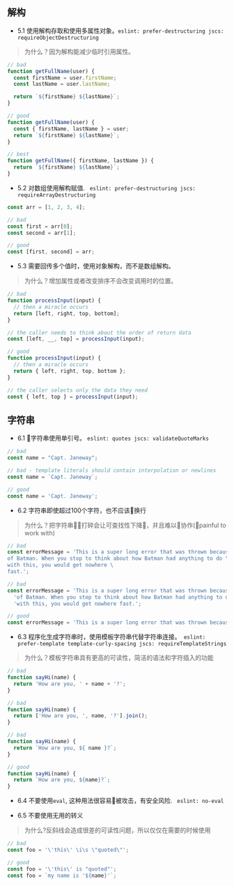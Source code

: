 ## 解构
- 5.1 使用解构存取和使用多属性对象。`eslint: prefer-destructuring jscs: requireObjectDestructuring`
> 为什么？因为解构能减少临时引用属性。
```javascript
// bad
function getFullName(user) {
  const firstName = user.firstName;
  const lastName = user.lastName;

  return `${firstName} ${lastName}`;
}

// good
function getFullName(user) {
  const { firstName, lastName } = user;
  return `${firstName} ${lastName}`;
}

// best
function getFullName({ firstName, lastName }) {
  return `${firstName} ${lastName}`;
}
```

- 5.2 对数组使用解构赋值. ` eslint: prefer-destructuring jscs: requireArrayDestructuring`
```javascript
const arr = [1, 2, 3, 4];

// bad
const first = arr[0];
const second = arr[1];

// good
const [first, second] = arr;
```

- 5.3 需要回传多个值时，使用对象解构，而不是数组解构。
> 为什么？增加属性或者改变排序不会改变调用时的位置。
```javascript
// bad
function processInput(input) {
  // then a miracle occurs
  return [left, right, top, bottom];
}

// the caller needs to think about the order of return data
const [left, __, top] = processInput(input);

// good
function processInput(input) {
  // then a miracle occurs
  return { left, right, top, bottom };
}

// the caller selects only the data they need
const { left, top } = processInput(input);
```

## 字符串
- 6.1 字符串使用单引号。 `eslint: quotes jscs: validateQuoteMarks`
```javascript
// bad
const name = "Capt. Janeway";

// bad - template literals should contain interpolation or newlines
const name = `Capt. Janeway`;

// good
const name = 'Capt. Janeway';
```

- 6.2 字符串即使超过100个字符，也不应该换行
> 为什么？把字符串打碎会让可查找性下降，并且难以协作(painful to work with)
```javascript
// bad
const errorMessage = 'This is a super long error that was thrown because \
of Batman. When you stop to think about how Batman had anything to do \
with this, you would get nowhere \
fast.';

// bad
const errorMessage = 'This is a super long error that was thrown because ' +
  'of Batman. When you stop to think about how Batman had anything to do ' +
  'with this, you would get nowhere fast.';

// good
const errorMessage = 'This is a super long error that was thrown because of Batman. When you stop to think about how Batman had anything to do with this, you would get nowhere fast.';
```

- 6.3 程序化生成字符串时，使用模板字符串代替字符串连接。` eslint: prefer-template template-curly-spacing jscs: requireTemplateStrings`
> 为什么？模板字符串具有更高的可读性，简洁的语法和字符插入的功能
```javascript
// bad
function sayHi(name) {
  return 'How are you, ' + name + '?';
}

// bad
function sayHi(name) {
  return ['How are you, ', name, '?'].join();
}

// bad
function sayHi(name) {
  return `How are you, ${ name }?`;
}

// good
function sayHi(name) {
  return `How are you, ${name}?`;
}
```

- 6.4 不要使用`eval`, 这种用法很容易被攻击，有安全风险. ` eslint: no-eval`

- 6.5 不要使用无用的转义
> 为什么?反斜线会造成很差的可读性问题，所以仅仅在需要的时候使用
```javascript
// bad
const foo = '\'this\' \i\s \"quoted\"';

// good
const foo = '\'this\' is "quoted"';
const foo = `my name is '${name}'`;
```
